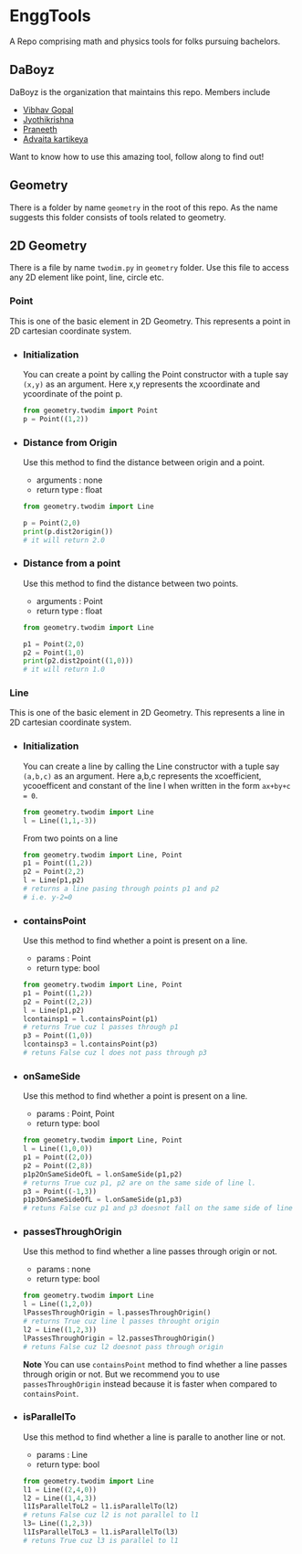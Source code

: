 # EnggTools

A Repo comprising math and physics tools for folks pursuing bachelors.

## DaBoyz

DaBoyz is the organization that maintains this repo.
Members include

- [Vibhav Gopal](https://github.com/Vibhav-Gopal)
- [Jyothikrishna](https://github.com/bhendi-boi)
- [Praneeth](https://github.com/ProfessorZoom023)
- [Advaita kartikeya](https://github.com/addukar28)

Want to know how to use this amazing tool, follow along to find out!

## Geometry

There is a folder by name `geometry` in the root of this repo. As the name suggests this folder consists of tools related to geometry.

## 2D Geometry

There is a file by name `twodim.py` in `geometry` folder. Use this file to access any 2D element like point, line, circle etc.

### Point

This is one of the basic element in 2D Geometry. This represents a point in 2D cartesian coordinate system.

- ### Initialization

  You can create a point by calling the Point constructor with a tuple say `(x,y)` as an argument. Here x,y represents the xcoordinate and ycoordinate of the point p.

  ```python
  from geometry.twodim import Point
  p = Point((1,2))
  ```

- ### Distance from Origin

  Use this method to find the distance between origin and a point.

  - arguments : none
  - return type : float

  ```python
  from geometry.twodim import Line

  p = Point(2,0)
  print(p.dist2origin())
  # it will return 2.0
  ```

- ### Distance from a point

  Use this method to find the distance between two points.

  - arguments : Point
  - return type : float

  ```python
  from geometry.twodim import Line

  p1 = Point(2,0)
  p2 = Point(1,0)
  print(p2.dist2point((1,0)))
  # it will return 1.0
  ```

### Line

This is one of the basic element in 2D Geometry. This represents a line in 2D cartesian coordinate system.

- ### Initialization

  You can create a line by calling the Line constructor with a tuple say `(a,b,c)` as an argument. Here a,b,c represents the xcoefficient, ycooefficent and constant of the line l when written in the form `ax+by+c = 0`.

  ```python
  from geometry.twodim import Line
  l = Line((1,1,-3))
  ```

  From two points on a line

  ```python
  from geometry.twodim import Line, Point
  p1 = Point((1,2))
  p2 = Point(2,2)
  l = Line(p1,p2)
  # returns a line pasing through points p1 and p2
  # i.e. y-2=0
  ```

- ### containsPoint
  Use this method to find whether a point is present on a line.
  - params : Point
  - return type: bool
  ```python
  from geometry.twodim import Line, Point
  p1 = Point((1,2))
  p2 = Point((2,2))
  l = Line(p1,p2)
  lcontainsp1 = l.containsPoint(p1)
  # returns True cuz l passes through p1
  p3 = Point((1,0))
  lcontainsp3 = l.containsPoint(p3)
  # retuns False cuz l does not pass through p3
  ```
- ### onSameSide
  Use this method to find whether a point is present on a line.
  - params : Point, Point
  - return type: bool
  ```python
  from geometry.twodim import Line, Point
  l = Line((1,0,0))
  p1 = Point((2,0))
  p2 = Point((2,8))
  p1p2OnSameSideOfL = l.onSameSide(p1,p2)
  # returns True cuz p1, p2 are on the same side of line l.
  p3 = Point((-1,3))
  p1p3OnSameSideOfL = l.onSameSide(p1,p3)
  # retuns False cuz p1 and p3 doesnot fall on the same side of line l.
  ```
- ### passesThroughOrigin

  Use this method to find whether a line passes through origin or not.

  - params : none
  - return type: bool

  ```python
  from geometry.twodim import Line
  l = Line((1,2,0))
  lPassesThroughOrigin = l.passesThroughOrigin()
  # returns True cuz line l passes throught origin
  l2 = Line((1,2,3))
  lPassesThroughOrigin = l2.passesThroughOrigin()
  # retuns False cuz l2 doesnot pass through origin
  ```

  **Note**
  You can use `containsPoint` method to find whether a line passes through origin or not. But we recommend you to use `passesThroughOrigin` instead because it is faster when compared to `containsPoint`.

- ### isParallelTo

  Use this method to find whether a line is paralle to another line or not.

  - params : Line
  - return type: bool

  ```python
  from geometry.twodim import Line
  l1 = Line((2,4,0))
  l2 = Line((1,4,3))
  l1IsParallelToL2 = l1.isParallelTo(l2)
  # retuns False cuz l2 is not parallel to l1
  l3= Line((1,2,3))
  l1IsParallelToL3 = l1.isParallelTo(l3)
  # retuns True cuz l3 is parallel to l1
  ```
